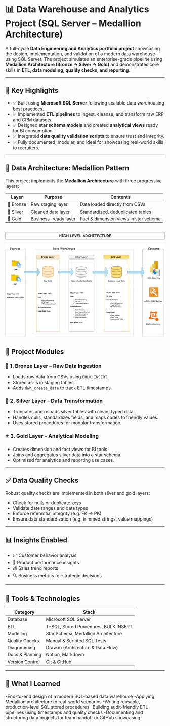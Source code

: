# 📊 Data Warehouse and Analytics Project (SQL Server – Medallion Architecture)

A full-cycle **Data Engineering and Analytics portfolio project** showcasing the design, implementation, and validation of a modern data warehouse using SQL Server. The project simulates an enterprise-grade pipeline using **Medallion Architecture (Bronze → Silver → Gold)** and demonstrates core skills in **ETL, data modeling, quality checks, and reporting**.

---

## 🚀 Key Highlights

- ✅ Built using **Microsoft SQL Server** following scalable data warehousing best practices.
- ✅ Implemented **ETL pipelines** to ingest, cleanse, and transform raw ERP and CRM datasets.
- ✅ Designed **star schema models** and created **analytical views** ready for BI consumption.
- ✅ Integrated **data quality validation scripts** to ensure trust and integrity.
- ✅ Fully documented, modular, and ideal for showcasing real-world skills to recruiters.

---

## 🧱 Data Architecture: Medallion Pattern

This project implements the **Medallion Architecture** with three progressive layers:

| Layer  | Purpose             | Contents                              |
|--------|---------------------|---------------------------------------|
| 🥉 Bronze | Raw staging layer    | Data loaded directly from CSVs         |
| 🥈 Silver | Cleaned data layer   | Standardized, deduplicated tables      |
| 🥇 Gold   | Business-ready layer | Fact & dimension views in star schema |

![Data Architecture](docs/Data_architecture.png)
---

## 📘 Project Modules

### 🔹 1. Bronze Layer – Raw Data Ingestion
- Loads raw data from CSVs using `BULK INSERT`.
- Stored as-is in staging tables.
- Adds `dwh_create_date` to track ETL timestamps.

### 🔸 2. Silver Layer – Data Transformation
- Truncates and reloads silver tables with clean, typed data.
- Handles nulls, standardizes fields, and maps codes to friendly values.
- Uses stored procedures for modular transformation.

### ⭐ 3. Gold Layer – Analytical Modeling
- Creates dimension and fact views for BI tools.
- Joins and aggregates silver data into a star schema.
- Optimized for analytics and reporting use cases.

---

## ✅ Data Quality Checks

Robust quality checks are implemented in both silver and gold layers:

- Check for nulls or duplicate keys
- Validate date ranges and data types
- Enforce referential integrity (e.g. FK → PK)
- Ensure data standardization (e.g. trimmed strings, value mappings)

---

## 📊 Insights Enabled

- 📈 Customer behavior analysis
- 🛒 Product performance insights
- 💰 Sales trend reports
- 🔍 Business metrics for strategic decisions

---

## 🧪 Tools & Technologies

| Category         | Stack                                               |
|------------------|-----------------------------------------------------|
| Database         | Microsoft SQL Server                                |
| ETL              | T-SQL, Stored Procedures, BULK INSERT               |
| Modeling         | Star Schema, Medallion Architecture                 |
| Quality Checks   | Manual & Scripted SQL Tests                         |
| Diagramming      | Draw.io (Architecture & Data Flow)                 |
| Docs & Planning  | Notion, Markdown                                    |
| Version Control  | Git & GitHub                                        |

---

## 🧠 What I Learned

  -End-to-end design of a modern SQL-based data warehouse
  -Applying Medallion architecture to real-world scenarios
  -Writing reusable, production-level SQL stored procedures
  -Building audit-friendly ETL pipelines using timestamps and quality checks
  -Documenting and structuring data projects for team handoff or GitHub showcasing
